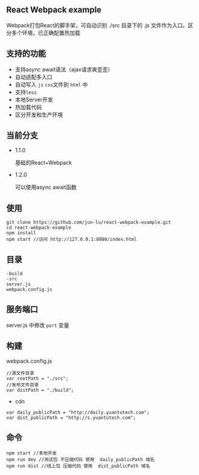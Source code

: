 ## React Webpack example
	
Webpack打包React的脚手架，可自动识别 ./src  目录下的 .js 文件作为入口。区分多个环境，已正确配置热加载

## 支持的功能

* 支持async await语法（ajax请求爽歪歪）
* 自动适配多入口
* 自动写入 `js` `css`文件到 `html` 中
* 支持`less`
* 本地Server开发
* 热加载代码
* 区分开发和生产环境



## 当前分支

*  1.1.0
	
	基础的React+Webpack

*  1.2.0 
	
	可以使用async await函数
	

## 使用

````
git clone https://github.com/jun-lu/react-webpack-example.git
cd react-webpack-example
npm install
npm start //访问 http://127.0.0.1:8080/index.html

````

## 目录

````
-build 
-src
server.js
webpack.config.js
````

## 服务端口

server.js 中修改 `port` 变量

## 构建

webpack.config.js
````
//源文件目录
var rootPath = "./src";
//发布文件目录
var distPath = "./build";
````

* cdn 

````
var daily_publicPath = "http://daily.yuantutech.com";
var dist_publicPath = "http://s.yuantutech.com";
````

## 命令

````
npm start //本地开发
npm run dev //测试包 不压缩代码 使用  daily_publicPath 域名
npm run dist //线上包 压缩代码 使用  dist_publicPath 域名

````